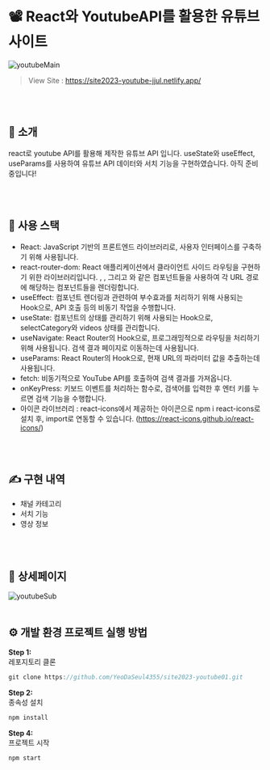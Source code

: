 # 📽️ React와 YoutubeAPI를 활용한 유튜브 사이트

![youtubeMain](https://github.com/YeoDaSeul4355/site2023-youtube01/assets/125419623/a4e8608e-e6bc-4a44-bdfe-ad6080f51955)

> View Site : https://site2023-youtube-jjul.netlify.app/

<br><br>

## 👋 소개
react로 youtube API를 활용해 제작한 유튜브 API 입니다. useState와 useEffect, useParams를 사용하여 유튜브 API 데이터와 서치 기능을 구현하였습니다. 아직 준비중입니다!

<br><br>

## 🔧 사용 스택 
* React: JavaScript 기반의 프론트엔드 라이브러리로, 사용자 인터페이스를 구축하기 위해 사용됩니다.
* react-router-dom: React 애플리케이션에서 클라이언트 사이드 라우팅을 구현하기 위한 라이브러리입니다. <BrowserRouter>, <Routes>, 그리고 <Route>와 같은 컴포넌트들을 사용하여 각 URL 경로에 해당하는 컴포넌트들을 렌더링합니다.
* useEffect: 컴포넌트 렌더링과 관련하여 부수효과를 처리하기 위해 사용되는 Hook으로, API 호출 등의 비동기 작업을 수행합니다.
* useState: 컴포넌트의 상태를 관리하기 위해 사용되는 Hook으로, selectCategory와 videos 상태를 관리합니다.
* useNavigate: React Router의 Hook으로, 프로그래밍적으로 라우팅을 처리하기 위해 사용됩니다. 검색 결과 페이지로 이동하는데 사용됩니다.
* useParams: React Router의 Hook으로, 현재 URL의 파라미터 값을 추출하는데 사용됩니다.
* fetch: 비동기적으로 YouTube API를 호출하여 검색 결과를 가져옵니다.
* onKeyPress: 키보드 이벤트를 처리하는 함수로, 검색어를 입력한 후 엔터 키를 누르면 검색 기능을 수행합니다.
* 아이콘 라이브러리 : react-icons에서 제공하는 아이콘으로 npm i react-icons로 설치 후, import로 연동할 수 있습니다. (https://react-icons.github.io/react-icons/)

<br><br>

## ✍️ 구현 내역

* 채널 카테고리
* 서치 기능
* 영상 정보

<br><br>

## 📸 상세페이지
![youtubeSub](https://github.com/YeoDaSeul4355/site2023-youtube01/assets/125419623/ddc0d7d2-e3ca-4bce-833b-9a59873dea16)<br><br>

## ⚙️ 개발 환경 프로젝트 실행 방법

<b>Step 1: </b><br>
레포지토리 클론

```c
git clone https://github.com/YeoDaSeul4355/site2023-youtube01.git
```

<b>Step 2: </b><br>
종속성 설치

```c
npm install
```

<b>Step 4: </b><br>
프로젝트 시작

```c
npm start
```


